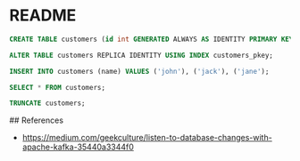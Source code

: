 # README


```sql
CREATE TABLE customers (id int GENERATED ALWAYS AS IDENTITY PRIMARY KEY, name text);

ALTER TABLE customers REPLICA IDENTITY USING INDEX customers_pkey;

INSERT INTO customers (name) VALUES ('john'), ('jack'), ('jane');

SELECT * FROM customers;

TRUNCATE customers;
```

## References

* https://medium.com/geekculture/listen-to-database-changes-with-apache-kafka-35440a3344f0
